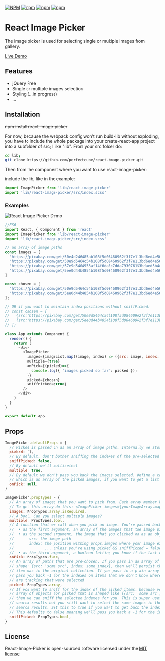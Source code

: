 [![NPM](https://img.shields.io/npm/v/react-image-picker.svg)](https://www.npmjs.com/package/react-image-picker)
[![npm](https://img.shields.io/npm/dt/react-image-picker.svg)](https://www.npmjs.com/package/react-image-picker)
[![npm](https://img.shields.io/npm/dm/react-image-picker.svg)](https://www.npmjs.com/package/react-image-picker)
[![npm](https://img.shields.io/npm/l/react-image-picker.svg)](http://opensource.org/licenses/MIT)

# React Image Picker
The image picker is used for selecting single or multiple images from gallery.

[Live Demo](https://bagongkia.github.io/react-image-picker/)

## Features
- jQuery Free
- Single or multiple images selection
- Styling (...in progress)
- ...

## Installation
~~npm install react-image-picker~~

For now, because the webpack config won’t run build-lib without exploding, you have to include the whole package into your create-react-app project into a subfolder of src; I like "lib". From your src folder do:

```bash
cd lib;
git clone https://github.com/perfectcube/react-image-picker.git
```

Then from the component where you want to use react-image-picker:

include the lib, like in the example:

```javascript
import ImagePicker from 'lib/react-image-picker'
import 'lib/react-image-picker/src/index.scss'
```

### Examples

![React Image Picker Demo](https://raw.githubusercontent.com/bagongkia/react-image-picker/master/docs/img/react-image-picker-demo.jpg)

```javascript
//ES6
import React, { Component } from 'react'
import ImagePicker from 'lib/react-image-picker'
import 'lib/react-image-picker/src/index.scss'

// an array of image paths
const images = [
  "https://pixabay.com/get/50e4d246485ab108f5d08460962f3f7e113bd6ed4e50744f702a7ed6924cc5_1280.jpg",
  "https://pixabay.com/get/50e9d5464c54b108f5d08460962f3f7e113bd6ed4e50744f702a7ed6924cc5_1280.jpg",  
  "https://pixabay.com/get/57e9d5404953af14f6da8c7dda793076153bdaed5b4c704c732a7ed19548c458_1280.jpg",
  "https://pixabay.com/get/5ee0d44b4854b108f5d08460962f3f7e113bd6ed4e50744f702a7ed6924cc5_1280.jpg",
]

const chosen = [  
  "https://pixabay.com/get/50e9d5464c54b108f5d08460962f3f7e113bd6ed4e50744f702a7ed6924cc5_1280.jpg", 
  "https://pixabay.com/get/5ee0d44b4854b108f5d08460962f3f7e113bd6ed4e50744f702a7ed6924cc5_1280.jpg",
];

// OR if you want to maintain index positions without sniffPicked:
// const chosen = [  
//   {src:"https://pixabay.com/get/50e9d5464c54b108f5d08460962f3f7e113bd6ed4e50744f702a7ed6924cc5_1280.jpg",index:1},
//   {src:"https://pixabay.com/get/5ee0d44b4854b108f5d08460962f3f7e113bd6ed4e50744f702a7ed6924cc5_1280.jpg", index:3},
// ];

class App extends Component {
  render() {
    return (
      <div>
        <ImagePicker
          images={imageList.map((image, index) => ({src: image, index: index}))}
          multiple={true}
          onPick={(picked)=>{
            console.log({ 'images picked so far': picked });
          }}
          picked={chosen}
          sniffPicked={true}
        />
      </div>
    )
  }
}

export default App
```

## Props

```javascript
ImagePicker.defaultProps = {
  // Picked is passed in as an array of image paths. Internally we store this in an immutable Map()
  picked: [],
  // By default, don't bother sniffing the indexes of the pre-selected items in picked from the images array
  sniffPicked: false,
  // By default we'll multiselect
  multiple: true,
  // By default we don't pass you back the images selected. Define a callback that takes a single argument,
  // which is an array of the picked images, if you want to get a list of what's been picked so far.
  onPick: null,
}

ImagePicker.propTypes = {
  // An array of images that you want to pick from. Each array member has this shape: {src: 'some src', index: some_index}.
  // To get this array do this: <ImagePicker images={yourImageArray.map((image, index) => ({src: image, index: index}))}
  images: PropTypes.array.isRequired,
  // A bool, Can you select multiple images?
  multiple: PropTypes.bool,
  // A function that we call when you pick an image. You're passed back:
  //  • as the first argument, an array of the images that the image picker has chosen so far 
  //  • as the second argument, the image that you clicked on as an object with the following shape:
  //       src: the image path
  //       index: the position withing props.images where your image exists
  //              ... unless you're using picked && sniffPicked = false then you get -1
  //  • as the third argument, a boolean letting you know if the last click removed an image from the list
  onPick: PropTypes.func,
  // An array of paths that are pre-chosen. If you pass in an array of objects, each with this
  // shape: {src: 'some src', index: some_index}, then we'll persist the index where the chosen
  // item was in the original collection. If you pass in a plain array of source paths then we'll
  // pass you back -1 for the indexes on items that we don't know where they came from, even if we
  // are tracking that were selected
  picked: PropTypes.array,
  // If you want to sniff for the index of the picked items, because you don't want to pass in an
  // array of objects for picked that is shaped like [{src: 'some src', index: some_index},{src: 'some src', index: some_index}]
  // then we can sniff the selected indexes for you. This is super useful if the indexes change in
  // search results but you still want to select the same images in the refined
  // search results. Set this to true if you want to get back the indexes of each item that we select.
  // This defaults to false meaning we'll pass you back a -1 for the index of the picked items.
  sniffPicked: PropTypes.bool,
}

```

## License

React-Image-Picker is open-sourced software licensed under the [MIT license](http://opensource.org/licenses/MIT)
